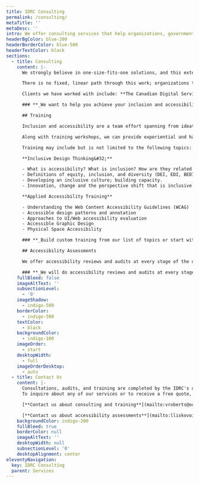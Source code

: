 ```yaml
---
title: IDRC Consulting
permalink: /consulting/
metaTitle: ''
metaDesc: ''
intro: We offer consulting services that help organizations, governments, corporations, and non-profits ensure their offerings are inclusive.
headerBgColor: blue-200
headerBorderColor: blue-500
headerTextColor: black
sections:
  - title: Consulting
    content: |-
      We strongly believe in one-size-fits-one solutions, and this extends to our services. We work closely with our clients to co-create customized approaches that can include a combination of training, accessibility evaluation, and flexible consulting support. 

      There is no fixed, linear path through this work; organizations that feel behind can make great leaps through sustainable initiatives. Our consulting ethos is that everyone can (and should) learn to fold the perspective shift that Inclusive Design gives us into everything we do professionally: designing and developing products, working in teams, procurement processes, HR practices, management, hiring, external outreach… everything. 

      Clients we have worked with include: **The Canadian Digital Service, IKEA, Lululemon, RBC Ventures, Bell, Telus, Scotiabank, Greater Toronto Airports Authority, CIBC, City of Toronto, Sidewalk Labs, Ontario Cannabis Store, National Geographic, and others.**

      ### **_We want to help you achieve your inclusion and accessibility goals._**

      ## Training

      Inclusion and accessibility are a team effort spanning from ideation to practical skills, to culture. We offer a wide range of training approaches and workshops to take your team to the next level, whether you’re looking to change minds, learn practical skills, or inspire teams.

      Along with training workshops, we can provide experiential and hands-on learning activities such as inclusive design sprints and inclusive design challenges. When creating or customizing content, IDRC can co-create trainings with the client (to their desired level of engagement).

      Training may include but is not limited to the following topics:

      **Inclusive Design Thinking&#32;**

      - What is accessibility? What is inclusion? How are they related to innovation?
      - Definitions of equity, inclusion, and diversity (DEI, EDI, BEDI, etc.) demystified.
      - Developing an inclusive culture; building capacity.
      - Innovation, change and the perspective shift that is inclusive thinking.

      **Applied Accessibility Training**

      - Understanding the Web Content Accessibility Guidelines (WCAG)
      - Accessible design patterns and annotation
      - Approaches to UI/Web accessibility evaluation
      - Accessible Graphic Design
      - Physical Space Accessibility

      ### **_Build custom training from our list of topics or start with a prepared workshop that bundles related topics._**

      ## Accessibility Assessments

      We offer accessibility reviews and audits at every stage of the design process. Grounded in our expertise in inclusive design and digital accessibility and in-depth knowledge of Web Content Accessibility Guidelines (WCAG), we combine extensive manual, assistive technology and automated testing to evaluate websites, mobile apps, and other digital interactions. Based on our findings, we provide the guidance and recommendations you need to create accessible experiences and make your products inclusive to a broader audience. We can review designs, existing websites or apps, and provide documentation such as VPATs, accessibility statements or other accessibility communication

      ### **_We will do accessibility reviews and audits at every stage of the design process._**
    fullBleed: false
    imageAltText: ''
    subsectionLevel:
      - '0'
    imageShadow:
      - indigo-500
    borderColor:
      - indigo-500
    textColor:
      - black
    backgroundColor:
      - indigo-100
    imageOrder:
      - start
    desktopWidth:
      - full
    imageOrderDesktop:
      - auto
  - title: Contact Us
    content: |-
      Consultations, audits, and training are completed by the IDRC's own experts, all of whom possess years of experience in web and office document accessibility.
      To inquire about any of our services or to receive a free quote, please contact us.

      [**Contact us about consulting and training**](mailto:vroberts@ocadu.ca)

      [**Contact us about accessibility assessments**](mailto:lliskovoi@ocadu.ca)
    backgroundColor: indigo-200
    fullBleed: true
    borderColor: null
    imageAltText: ''
    desktopWidth: null
    subsectionLevel: '0'
    desktopAlignment: center
eleventyNavigation:
  key: IDRC Consulting
  parent: Services
---
```


